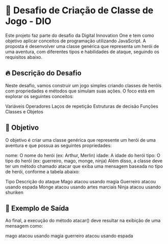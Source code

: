 # 🚀 Desafio de Criação de Classe de Jogo - DIO
Este projeto faz parte do desafio da Digital Innovation One e tem como objetivo aplicar conceitos de programação utilizando JavaScript. A proposta é desenvolver uma classe genérica que representa um herói de uma aventura, com diferentes tipos e habilidades de ataque, seguindo os requisitos abaixo.

## 🔥 Descrição do Desafio
Neste desafio, vamos construir um jogo simples criando classes de heróis com propriedades e métodos que simulam suas ações. O foco está em explorar os seguintes conceitos:

Variáveis
Operadores
Laços de repetição
Estruturas de decisão
Funções
Classes e Objetos

## 🎯 Objetivo
O objetivo é criar uma classe genérica que represente um herói de uma aventura e que possua as seguintes propriedades:

nome: O nome do herói (ex: Arthur, Merlin)
idade: A idade do herói
tipo: O tipo do herói (ex: guerreiro, mago, monge, ninja)
Além disso, a classe deve ter um método chamado atacar que exiba uma mensagem baseada no tipo de herói, conforme a tabela abaixo:

Tipo	Descrição do ataque
Mago	atacou usando magia
Guerreiro	atacou usando espada
Monge	atacou usando artes marciais
Ninja	atacou usando shuriken

## 📝 Exemplo de Saída
Ao final, a execução do método atacar() deve resultar na exibição de uma mensagem como:

mago atacou usando magia
guerreiro atacou usando espada
